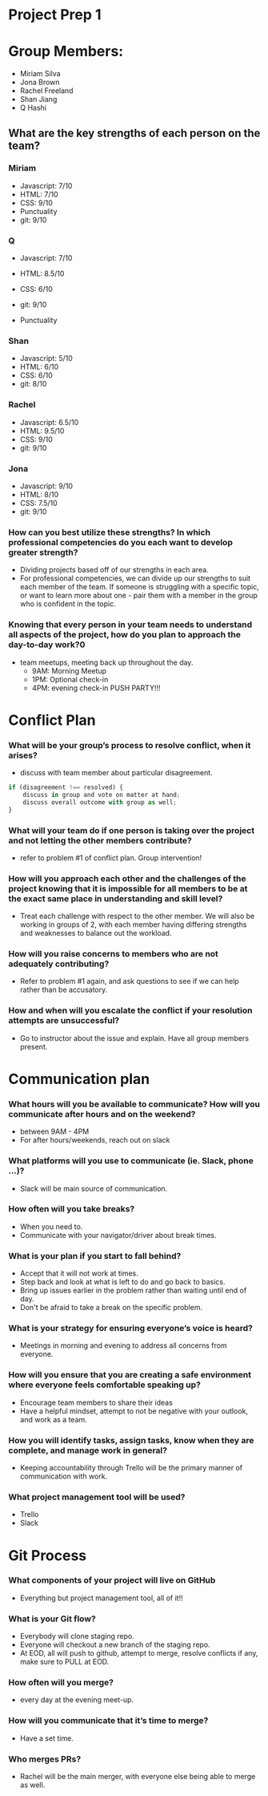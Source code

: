 # Project Prep 1

# Group Members:
- Miriam Silva
- Jona Brown
- Rachel Freeland
- Shan Jiang
- Q Hashi
## What are the key strengths of each person on the team?

### Miriam
- Javascript: 7/10
- HTML: 7/10
- CSS: 9/10
- Punctuality
- git: 9/10
### Q
- Javascript: 7/10
- HTML: 8.5/10
- CSS: 6/10
- git: 9/10

- Punctuality

### Shan 
- Javascript: 5/10
- HTML: 6/10
- CSS: 6/10
- git: 8/10

### Rachel
- Javascript: 6.5/10
- HTML: 9.5/10
- CSS: 9/10
- git: 9/10

### Jona
- Javascript: 9/10
- HTML: 8/10
- CSS: 7.5/10
- git: 9/10

### How can you best utilize these strengths? In which professional competencies do you each want to develop greater strength?
- Dividing projects based off of our strengths in each area.
- For professional competencies, we can divide up our strengths to suit each member of the team.
If someone is struggling with a specific topic, or want to learn more about one - pair them with a member in
the group who is confident in the topic.

### Knowing that every person in your team needs to understand all aspects of the project, how do you plan to approach the day-to-day work?0
- team meetups, meeting back up throughout the day.
  - 9AM: Morning Meetup
  - 1PM: Optional check-in
  - 4PM: evening check-in PUSH PARTY!!!

# Conflict Plan

### What will be your group’s process to resolve conflict, when it arises? 
- discuss with team member about particular disagreement. 
``` js 
if (disagreement !== resolved) {
    discuss in group and vote on matter at hand;
    discuss overall outcome with group as well;
}
```

### What will your team do if one person is taking over the project and not letting the other members contribute?
- refer to problem #1 of conflict plan. Group intervention!

### How will you approach each other and the challenges of the project knowing that it is impossible for all members to be at the exact same place in understanding and skill level?
- Treat each challenge with respect to the other member. We will also be working in groups of 2,
with each member having differing strengths and weaknesses to balance out the workload.

### How will you raise concerns to members who are not adequately contributing?
- Refer to problem #1 again, and ask questions to see if we can help rather than be accusatory.

### How and when will you escalate the conflict if your resolution attempts are unsuccessful?
- Go to instructor about the issue and explain. Have all group members present.

# Communication plan

### What hours will you be available to communicate? How will you communicate after hours and on the weekend?
- between 9AM - 4PM
- For after hours/weekends, reach out on slack

### What platforms will you use to communicate (ie. Slack, phone …)?
- Slack will be main source of communication.

### How often will you take breaks?
- When you need to. 
- Communicate with your navigator/driver about break times.

### What is your plan if you start to fall behind?
- Accept that it will not work at times. 
- Step back and look at what is left to do and go back to basics.
- Bring up issues earlier in the problem rather than waiting until end of day.
- Don't be afraid to take a break on the specific problem.

### What is your strategy for ensuring everyone’s voice is heard?
- Meetings in morning and evening to address all concerns from everyone.

### How will you ensure that you are creating a safe environment where everyone feels comfortable speaking up?
- Encourage team members to share their ideas
- Have a helpful mindset, attempt to not be negative with your outlook, and work as a team.

### How you will identify tasks, assign tasks, know when they are complete, and manage work in general?
- Keeping accountability through Trello will be the primary manner of communication with work. 

### What project management tool will be used?
- Trello
- Slack

# Git Process

### What components of your project will live on GitHub
- Everything but project management tool, all of it!!

### What is your Git flow?
- Everybody will clone staging repo.
- Everyone will checkout a new branch of the staging repo.
- At EOD, all will push to github, attempt to merge, resolve conflicts if any, make sure to PULL at EOD.

### How often will you merge?
- every day at the evening meet-up.

### How will you communicate that it’s time to merge?
- Have a set time.

### Who merges PRs? 
- Rachel will be the main merger, with everyone else being able to merge as well.


